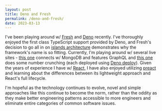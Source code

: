 ```yaml
---
layout: post
title: Deno and Fresh
permalink: /deno-and-fresh/
date: 2023-03-13
---
```


I've been playing around w/ [Fresh](https://fresh.deno.dev/) and [Deno](https://deno.land/) recently. I've thoroughly enjoyed the first class TypeScript support provided by Deno, and Fresh's decision to go all in on [islands architecture](https://www.patterns.dev/posts/islands-architecture) demonstrates why the framework's name is so fitting. Currently, I'm playing around w/ several live sites - [this one](https://fast-rabbit-27.deno.dev) connects w/ MongoDB and features GraphQL and [this one](https://wolven531-ajw-fresh.deno.dev) does some number crunching (each deployed using [Deno deploy](https://deno.com/deploy)). Given the years of experience I have w/ [React](https://reactjs.org), I have also enjoyed utilizing [preact](https://preactjs.com) and learning about the differences between its lightweight approach and React's full lifecycle.

I'm hopeful as the technology continues to evolve, novel and simple approaches like this continue to become the norm, rather than the oddity as they make better engineering patterns accessible to more engineers and eliminate entire categories of common software issues.
